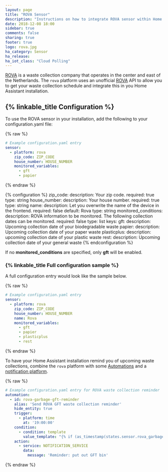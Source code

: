 ```yaml
---
layout: page
title: "ROVA Sensor"
description: "Instructions on how to integrate ROVA sensor within Home Assistant."
date: 2018-12-08 18:00
sidebar: true
comments: false
sharing: true
footer: true
logo: rova.jpg
ha_category: Sensor
ha_release: 
ha_iot_class: "Cloud Polling"
---
```


[ROVA](https://rova.nl) is a waste collection company that operates in the center and east of the Netherlands. The `rova` platform uses an unofficial [ROVA](https://rova.nl) API to allow you to get your waste collection schedule and integrate this in you Home Assistant installation.

## {% linkable_title Configuration %}

To use the ROVA sensor in your installation, add the following to your configuration.yaml file:

{% raw %}
```yaml
# Example configuration.yaml entry
sensor:
  - platform: rova
    zip_code: ZIP_CODE
    house_number: HOUSE_NUMBER
    monitored_variables:
      - gft
      - papier
```
{% endraw %}

{% configuration %}
zip_code:
  description: Your zip code.
  required: true
  type: string
house_number:
  description: Your house number.
  required: true
  type: string
name:
  description: Let you overwrite the name of the device in the frontend.
  required: false
  default: Rova
  type: string
monitored_conditions:
  description: ROVA information to be monitored. The following collection dates can be monitored.
  required: false
  type: list
  keys:
    gft:
      description: Upcoming collection date of your biodegradable waste
    papier:
      description: Upcoming collection date of your paper waste
    plasticplus:
      description: upcoming collection date of your plastic waste
    rest:
      description: Upcoming collection date of your general waste
{% endconfiguration %}

If no **monitored_conditions** are specified, only **gft** will be enabled.

### {% linkable_title Full configuration sample %}

A full configuration entry would look like the sample below.

{% raw %}
```yaml
# Example configuration.yaml entry
sensor:
  - platform: rova
    zip_code: ZIP_CODE
    house_number: HOUSE_NUMBER
    name: Rova
    monitored_variables:
      - gft
      - papier
      - plasticplus
      - rest
```
{% endraw %}

To have your Home Assistant installation remind you of upcoming waste collections, combine the `rova` platform with some [Automations](/docs/automation/) and a [notification platform](/components/notify/).

{% raw %}
```yaml
# Example configuration.yaml entry for ROVA waste collection reminder
automation:
  - id: rova-garbage-gft-reminder
    alias: 'Send ROVA GFT waste collection reminder'
    hide_entity: true
    trigger:
      - platform: time
        at: '19:00:00'
    condition:
      - condition: template
        value_template: "{% if (as_timestamp(states.sensor.rova_garbage_gft.state) - as_timestamp(now())) < 43200 %}true{% endif %}"
    action:
      - service: NOTIFICATION_SERVICE
        data:
          message: 'Reminder: put out GFT bin'

```
{% endraw %}
